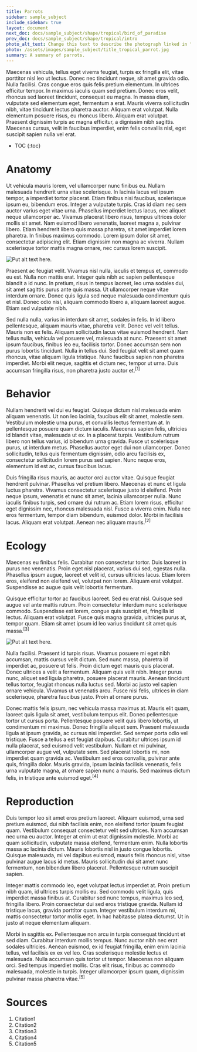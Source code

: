 ```yaml
---
title: Parrots
sidebar: sample_subject
include_sidebar: true
layout: document
next_doc: docs/sample_subject/shape/tropical/bird_of_paradise
prev_doc: docs/sample_subject/shape/tropical/intro
photo_alt_text: Change this text to describe the photograph linked in "photo".
photo: /assets/images/sample_subject/title_tropical_parrot.jpg
summary: A summary of parrots.
---
```


Maecenas vehicula, tellus eget viverra feugiat, turpis ex fringilla elit, vitae porttitor nisl leo ut lectus. Donec nec tincidunt neque, sit amet gravida odio. Nulla facilisi. Cras congue eros quis felis pretium elementum. In ultrices efficitur tempor. In maximus iaculis quam sed pretium. Donec eros velit, rhoncus sed laoreet tincidunt, consequat eu magna. In massa diam, vulputate sed elementum eget, fermentum a erat. Mauris viverra sollicitudin nibh, vitae tincidunt lectus pharetra auctor. Aliquam erat volutpat. Nulla elementum posuere risus, eu rhoncus libero. Aliquam erat volutpat. Praesent dignissim turpis ac magna efficitur, a dignissim nibh sagittis. Maecenas cursus, velit in faucibus imperdiet, enim felis convallis nisl, eget suscipit sapien nulla vel erat. 

* TOC
{:toc}

# Anatomy

Ut vehicula mauris lorem, vel ullamcorper nunc finibus eu. Nullam malesuada hendrerit urna vitae scelerisque. In lacinia lacus vel ipsum tempor, a imperdiet tortor placerat. Etiam finibus nisi faucibus, scelerisque ipsum eu, bibendum eros. Integer a vulputate turpis. Cras id diam nec sem auctor varius eget vitae urna. Phasellus imperdiet lectus lacus, nec aliquet neque ullamcorper ac. Vivamus placerat libero risus, tempus ultrices dolor mollis sit amet. Nam euismod libero venenatis, laoreet magna a, pulvinar libero. Etiam hendrerit libero quis massa pharetra, sit amet imperdiet lorem pharetra. In finibus maximus commodo. Lorem ipsum dolor sit amet, consectetur adipiscing elit. Etiam dignissim non magna ac viverra. Nullam scelerisque tortor mattis magna ornare, nec cursus lorem suscipit. 

![Put alt text here.](/template-information-site/assets/images/sample_subject/parrot1.jpg)

Praesent ac feugiat velit. Vivamus nisl nulla, iaculis et tempus et, commodo eu est. Nulla non mattis erat. Integer quis nibh ac sapien pellentesque blandit a id nunc. In pretium, risus in tempus laoreet, leo urna sodales dui, sit amet sagittis purus ante quis massa. Ut ullamcorper neque vitae interdum ornare. Donec quis ligula sed neque malesuada condimentum quis et nisl. Donec odio nisl, aliquam commodo libero a, aliquam laoreet augue. Etiam sed vulputate nibh.

Sed nulla nulla, varius in interdum sit amet, sodales in felis. In id libero pellentesque, aliquam mauris vitae, pharetra velit. Donec vel velit tellus. Mauris non ex felis. Aliquam sollicitudin lacus vitae euismod hendrerit. Nam tellus nulla, vehicula vel posuere vel, malesuada at nunc. Praesent sit amet ipsum faucibus, finibus leo eu, facilisis tortor. Donec accumsan sem non purus lobortis tincidunt. Nulla in tellus dui. Sed feugiat velit sit amet quam rhoncus, vitae aliquam ligula tristique. Nunc faucibus sapien non pharetra imperdiet. Morbi elit neque, sagittis et dictum nec, tempor ut urna. Duis accumsan fringilla risus, non pharetra justo auctor et.<sup>[1]</sup>

# Behavior

Nullam hendrerit vel dui eu feugiat. Quisque dictum nisl malesuada enim aliquam venenatis. Ut non leo lacinia, faucibus elit sit amet, molestie sem. Vestibulum molestie urna purus, et convallis lectus fermentum at. In pellentesque posuere quam dictum iaculis. Maecenas sapien felis, ultricies id blandit vitae, malesuada ut ex. In a placerat turpis. Vestibulum rutrum libero non tellus varius, id bibendum urna gravida. Fusce ut scelerisque purus, ut interdum metus. Phasellus auctor eget dui non ullamcorper. Donec sollicitudin, tellus quis fermentum dignissim, odio arcu facilisis ex, consectetur sollicitudin lorem purus sed sapien. Nunc neque eros, elementum id est ac, cursus faucibus lacus.

Duis fringilla risus mauris, ac auctor orci auctor vitae. Quisque feugiat hendrerit pulvinar. Phasellus vel pretium libero. Maecenas et nunc et ligula luctus pharetra. Vivamus consectetur scelerisque justo id eleifend. Proin neque ipsum, venenatis et nunc sit amet, lacinia ullamcorper nulla. Nunc iaculis finibus turpis, sed ornare dui rutrum ac. Etiam lorem risus, efficitur eget dignissim nec, rhoncus malesuada nisl. Fusce a viverra enim. Nulla nec eros fermentum, tempor diam bibendum, euismod dolor. Morbi in facilisis lacus. Aliquam erat volutpat. Aenean nec aliquam mauris.<sup>[2]</sup>

# Ecology

Maecenas eu finibus felis. Curabitur non consectetur tortor. Duis laoreet in purus nec venenatis. Proin eget nisl placerat, varius dui sed, egestas nulla. Phasellus ipsum augue, laoreet et velit id, cursus ultricies lacus. Etiam lorem eros, eleifend non eleifend vel, volutpat non lorem. Aliquam erat volutpat. Suspendisse ac augue quis velit lobortis fermentum.

Quisque efficitur tortor ac faucibus laoreet. Sed eu erat nisl. Quisque sed augue vel ante mattis rutrum. Proin consectetur interdum nunc scelerisque commodo. Suspendisse est lorem, congue quis suscipit et, fringilla id lectus. Aliquam erat volutpat. Fusce quis magna gravida, ultricies purus at, tempor quam. Etiam sit amet ipsum id leo varius tincidunt sit amet quis massa.<sup>[3]</sup>

![Put alt text here.](/template-information-site/assets/images/sample_subject/parrot2.jpg)

Nulla facilisi. Praesent id turpis risus. Vivamus posuere mi eget nibh accumsan, mattis cursus velit dictum. Sed nunc massa, pharetra id imperdiet ac, posuere ut felis. Proin dictum eget mauris quis placerat. Donec ultrices a velit a fermentum. Aliquam quis velit nibh. Integer purus nunc, aliquet sed ligula pharetra, posuere placerat mauris. Aenean tincidunt tellus tortor, feugiat rhoncus nulla luctus sed. Morbi ac justo vel sapien ornare vehicula. Vivamus ut venenatis arcu. Fusce nisi felis, ultrices in diam scelerisque, pharetra faucibus justo. Proin at ornare purus.

Donec mattis felis ipsum, nec vehicula massa maximus at. Mauris elit quam, laoreet quis ligula sit amet, vestibulum tempus elit. Donec pellentesque tortor ut cursus porta. Pellentesque posuere velit quis libero lobortis, ut condimentum mi maximus. Donec fringilla aliquet sem. Praesent malesuada ligula at ipsum gravida, ac cursus nisi imperdiet. Sed semper porta odio vel tristique. Fusce a tellus a est feugiat dapibus. Curabitur ultrices ipsum id nulla placerat, sed euismod velit vestibulum. Nullam et mi pulvinar, ullamcorper augue vel, vulputate sem. Sed placerat lobortis mi, non imperdiet quam gravida ac. Vestibulum sed eros convallis, pulvinar ante quis, fringilla dolor. Mauris gravida, ipsum lacinia facilisis venenatis, felis urna vulputate magna, at ornare sapien nunc a mauris. Sed maximus dictum felis, in tristique ante euismod eget.<sup>[4]</sup>

# Reproduction

Duis tempor leo sit amet eros pretium laoreet. Aliquam euismod, urna sed pretium euismod, dui nibh facilisis enim, non eleifend tortor ipsum feugiat quam. Vestibulum consequat consectetur velit sed ultrices. Nam accumsan nec urna eu auctor. Integer at enim ut erat dignissim molestie. Morbi ac quam sollicitudin, vulputate massa eleifend, fermentum enim. Nulla lobortis massa ac lacinia dictum. Mauris lobortis nisl in justo congue lobortis. Quisque malesuada, mi vel dapibus euismod, mauris felis rhoncus nisl, vitae pulvinar augue lacus id metus. Mauris sollicitudin dui sit amet nunc fermentum, non bibendum libero placerat. Pellentesque rutrum suscipit sapien.

Integer mattis commodo leo, eget volutpat lectus imperdiet at. Proin pretium nibh quam, id ultrices turpis mollis eu. Sed commodo velit ligula, quis imperdiet massa finibus at. Curabitur sed nunc tempus, maximus leo sed, fringilla libero. Proin consectetur dui sed eros tristique gravida. Nullam id tristique lacus, gravida porttitor quam. Integer vestibulum interdum mi, mattis consectetur tortor mollis eget. In hac habitasse platea dictumst. Ut in justo at neque elementum aliquam.

Morbi in sagittis ex. Pellentesque non arcu in turpis consequat tincidunt et sed diam. Curabitur interdum mollis tempus. Nunc auctor nibh nec erat sodales ultricies. Aenean euismod, ex id feugiat fringilla, enim enim lacinia tellus, vel facilisis ex ex vel leo. Cras scelerisque molestie lectus et malesuada. Nulla accumsan quis tortor ut tempor. Maecenas non aliquam orci. Sed tempus imperdiet mollis. Cras elit risus, finibus ac commodo malesuada, molestie in turpis. Integer ullamcorper ipsum quam, dignissim pulvinar massa pharetra vitae.<sup>[5]</sup>

# Sources

1. Citation1
2. Citation2
3. Citation3
4. Citation4
5. Citation5
